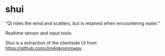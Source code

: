 shui
====
"Qi rides the wind and scatters, but is retained when encountering water."

Realtime sensor and input tools.

Shui is a extraction of the clientside UI from https://github.com/JimAnkrom/sway .
